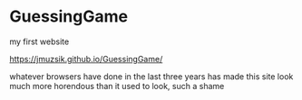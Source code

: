 # GuessingGame

my first website

https://jmuzsik.github.io/GuessingGame/

whatever browsers have done in the last three years has made this site look much more horendous than it used to look, such a shame
